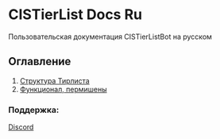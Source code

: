 # CISTierList Docs Ru
Пользовательская документация CISTierListBot на русском

## Оглавление
1. [Структура Тирлиста](./docs/ru/tierlist_structure.md)
2. [Функционал, пермишены](./docs/ru/func_n_perms.md)

### Поддержка: 
[Discord](https://discord.gg/7Qj2KjNsqm) 
